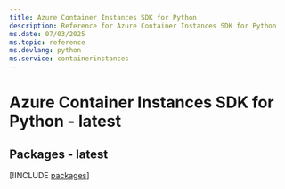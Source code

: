 ```yaml
---
title: Azure Container Instances SDK for Python
description: Reference for Azure Container Instances SDK for Python
ms.date: 07/03/2025
ms.topic: reference
ms.devlang: python
ms.service: containerinstances
---
```

# Azure Container Instances SDK for Python - latest
## Packages - latest
[!INCLUDE [packages](container-instances-index.md)]